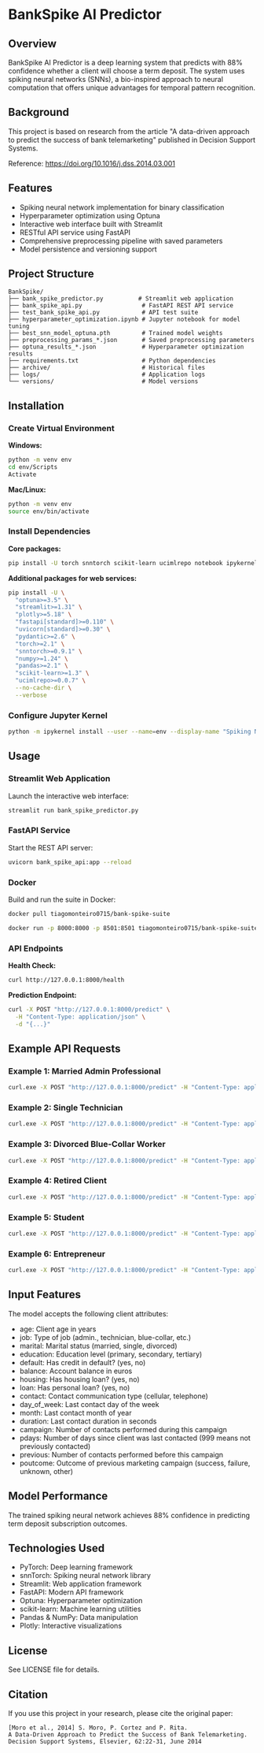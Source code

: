 # BankSpike AI Predictor

## Overview

BankSpike AI Predictor is a deep learning system that predicts with 88% confidence whether a client will choose a term deposit. The system uses spiking neural networks (SNNs), a bio-inspired approach to neural computation that offers unique advantages for temporal pattern recognition.

## Background

This project is based on research from the article "A data-driven approach to predict the success of bank telemarketing" published in Decision Support Systems.

Reference: https://doi.org/10.1016/j.dss.2014.03.001

## Features

* Spiking neural network implementation for binary classification
* Hyperparameter optimization using Optuna
* Interactive web interface built with Streamlit
* RESTful API service using FastAPI
* Comprehensive preprocessing pipeline with saved parameters
* Model persistence and versioning support

## Project Structure

```
BankSpike/
├── bank_spike_predictor.py          # Streamlit web application
├── bank_spike_api.py                 # FastAPI REST API service
├── test_bank_spike_api.py            # API test suite
├── hyperparameter_optimization.ipynb # Jupyter notebook for model tuning
├── best_snn_model_optuna.pth         # Trained model weights
├── preprocessing_params_*.json       # Saved preprocessing parameters
├── optuna_results_*.json             # Hyperparameter optimization results
├── requirements.txt                  # Python dependencies
├── archive/                          # Historical files
├── logs/                             # Application logs
└── versions/                         # Model versions
```

## Installation

### Create Virtual Environment

**Windows:**

```bash
python -m venv env
cd env/Scripts
Activate
```

**Mac/Linux:**

```bash
python -m venv env
source env/bin/activate
```

### Install Dependencies

**Core packages:**

```bash
pip install -U torch snntorch scikit-learn ucimlrepo notebook ipykernel --no-cache-dir --verbose
```

**Additional packages for web services:**

```bash
pip install -U \
  "optuna>=3.5" \
  "streamlit>=1.31" \
  "plotly>=5.18" \
  "fastapi[standard]>=0.110" \
  "uvicorn[standard]>=0.30" \
  "pydantic>=2.6" \
  "torch>=2.1" \
  "snntorch>=0.9.1" \
  "numpy>=1.24" \
  "pandas>=2.1" \
  "scikit-learn>=1.3" \
  "ucimlrepo>=0.0.7" \
  --no-cache-dir \
  --verbose
```

### Configure Jupyter Kernel

```bash
python -m ipykernel install --user --name=env --display-name "Spiking NN env"
```

## Usage

### Streamlit Web Application

Launch the interactive web interface:

```bash
streamlit run bank_spike_predictor.py
```

### FastAPI Service

Start the REST API server:

```bash
uvicorn bank_spike_api:app --reload
```

### Docker

Build and run the suite in Docker:

```bash
docker pull tiagomonteiro0715/bank-spike-suite

docker run -p 8000:8000 -p 8501:8501 tiagomonteiro0715/bank-spike-suite
```

### API Endpoints

**Health Check:**

```bash
curl http://127.0.0.1:8000/health
```

**Prediction Endpoint:**

```bash
curl -X POST "http://127.0.0.1:8000/predict" \
  -H "Content-Type: application/json" \
  -d "{...}"
```

## Example API Requests

### Example 1: Married Admin Professional

```bash
curl.exe -X POST "http://127.0.0.1:8000/predict" -H "Content-Type: application/json" -d "{\"age\":35,\"job\":\"admin.\",\"marital\":\"married\",\"education\":\"secondary\",\"default\":\"no\",\"balance\":1200,\"housing\":\"yes\",\"loan\":\"no\",\"contact\":\"cellular\",\"day_of_week\":15,\"month\":\"may\",\"duration\":180,\"campaign\":2,\"pdays\":999,\"previous\":0,\"poutcome\":\"unknown\"}"
```

### Example 2: Single Technician

```bash
curl.exe -X POST "http://127.0.0.1:8000/predict" -H "Content-Type: application/json" -d "{\"age\":28,\"job\":\"technician\",\"marital\":\"single\",\"education\":\"tertiary\",\"default\":\"no\",\"balance\":800,\"housing\":\"yes\",\"loan\":\"no\",\"contact\":\"telephone\",\"day_of_week\":10,\"month\":\"jan\",\"duration\":200,\"campaign\":1,\"pdays\":999,\"previous\":0,\"poutcome\":\"success\"}"
```

### Example 3: Divorced Blue-Collar Worker

```bash
curl.exe -X POST "http://127.0.0.1:8000/predict" -H "Content-Type: application/json" -d "{\"age\":45,\"job\":\"blue-collar\",\"marital\":\"divorced\",\"education\":\"primary\",\"default\":\"yes\",\"balance\":1500,\"housing\":\"no\",\"loan\":\"yes\",\"contact\":\"cellular\",\"day_of_week\":20,\"month\":\"sep\",\"duration\":90,\"campaign\":3,\"pdays\":20,\"previous\":1,\"poutcome\":\"failure\"}"
```

### Example 4: Retired Client

```bash
curl.exe -X POST "http://127.0.0.1:8000/predict" -H "Content-Type: application/json" -d "{\"age\":67,\"job\":\"retired\",\"marital\":\"married\",\"education\":\"secondary\",\"default\":\"no\",\"balance\":3000,\"housing\":\"no\",\"loan\":\"no\",\"contact\":\"telephone\",\"day_of_week\":5,\"month\":\"dec\",\"duration\":300,\"campaign\":1,\"pdays\":999,\"previous\":0,\"poutcome\":\"other\"}"
```

### Example 5: Student

```bash
curl.exe -X POST "http://127.0.0.1:8000/predict" -H "Content-Type: application/json" -d "{\"age\":22,\"job\":\"student\",\"marital\":\"single\",\"education\":\"tertiary\",\"default\":\"no\",\"balance\":200,\"housing\":\"yes\",\"loan\":\"no\",\"contact\":\"cellular\",\"day_of_week\":2,\"month\":\"mar\",\"duration\":60,\"campaign\":1,\"pdays\":999,\"previous\":0,\"poutcome\":\"success\"}"
```

### Example 6: Entrepreneur

```bash
curl.exe -X POST "http://127.0.0.1:8000/predict" -H "Content-Type: application/json" -d "{\"age\":38,\"job\":\"entrepreneur\",\"marital\":\"married\",\"education\":\"secondary\",\"default\":\"no\",\"balance\":5000,\"housing\":\"yes\",\"loan\":\"yes\",\"contact\":\"telephone\",\"day_of_week\":7,\"month\":\"nov\",\"duration\":400,\"campaign\":4,\"pdays\":5,\"previous\":3,\"poutcome\":\"failure\"}"
```

## Input Features

The model accepts the following client attributes:

* age: Client age in years
* job: Type of job (admin., technician, blue-collar, etc.)
* marital: Marital status (married, single, divorced)
* education: Education level (primary, secondary, tertiary)
* default: Has credit in default? (yes, no)
* balance: Account balance in euros
* housing: Has housing loan? (yes, no)
* loan: Has personal loan? (yes, no)
* contact: Contact communication type (cellular, telephone)
* day_of_week: Last contact day of the week
* month: Last contact month of year
* duration: Last contact duration in seconds
* campaign: Number of contacts performed during this campaign
* pdays: Number of days since client was last contacted (999 means not previously contacted)
* previous: Number of contacts performed before this campaign
* poutcome: Outcome of previous marketing campaign (success, failure, unknown, other)

## Model Performance

The trained spiking neural network achieves 88% confidence in predicting term deposit subscription outcomes.

## Technologies Used

* PyTorch: Deep learning framework
* snnTorch: Spiking neural network library
* Streamlit: Web application framework
* FastAPI: Modern API framework
* Optuna: Hyperparameter optimization
* scikit-learn: Machine learning utilities
* Pandas & NumPy: Data manipulation
* Plotly: Interactive visualizations

## License

See LICENSE file for details.

## Citation

If you use this project in your research, please cite the original paper:

```
[Moro et al., 2014] S. Moro, P. Cortez and P. Rita. 
A Data-Driven Approach to Predict the Success of Bank Telemarketing. 
Decision Support Systems, Elsevier, 62:22-31, June 2014
```
